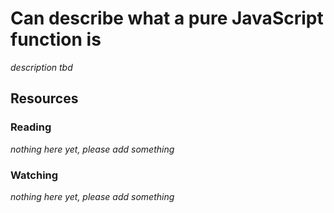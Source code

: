 # Can describe what a pure JavaScript function is

_description tbd_

## Resources

### Reading

_nothing here yet, please add something_

### Watching

_nothing here yet, please add something_
